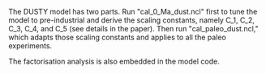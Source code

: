 The DUSTY model has two parts. Run "cal_0_Ma_dust.ncl" first to tune the model to pre-industrial and derive the scaling constants, namely C_1, C_2, C_3, C_4, and C_5 (see details in the paper). Then run "cal_paleo_dust.ncl," which adapts those scaling constants and applies to all the paleo experiments.

The factorisation analysis is also embedded in the model code.
